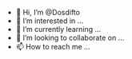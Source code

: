 - 👋 Hi, I’m @Dosdifto
- 👀 I’m interested in ...
- 🌱 I’m currently learning ...
- 💞️ I’m looking to collaborate on ...
- 📫 How to reach me ...

<!---
Dosdifto/Dosdifto is a ✨ special ✨ repository because its `README.md` (this file) appears on your GitHub profile.
You can click the Preview link to take a look at your changes.
--->

